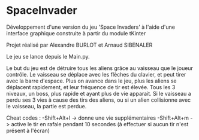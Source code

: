 # SpaceInvader

Développement d'une version du jeu 'Space Invaders' à l'aide d'une interface graphique construite à partir du module tKinter

Projet réalisé par Alexandre BURLOT et Arnaud SIBENALER

Le jeu se lance depuis le Main.py.

Le but du jeu est de détruire tous les aliens grâce au vaisseau que le joueur contrôle. Le vaisseau se déplace avec les flèches du clavier, et peut tirer avec la barre d'espace.
Plus on avance dans le jeu, plus les aliens se déplacent rapidement, et leur fréquence de tir est élevée.
Tous les 3 niveaux, un boss, plus rapide et ayant plus de vie apparait.
Si le vaisseau a perdu ses 3 vies à cause des tirs des aliens, ou si un alien collisionne avec le vaisseau, la partie est perdue.

Cheat codes :
-Shift+Alt+l -> donne une vie supplémentaires
-Shift+Alt+m -> active le tir en rafale pendant 10 secondes (à effectuer si aucun tir n'est présent à l'écran)